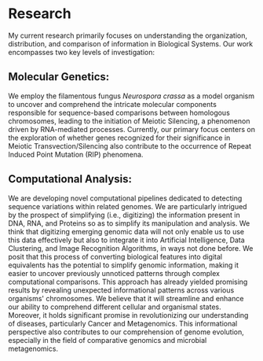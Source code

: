 # **Research**
My current research primarily focuses on understanding the
organization, distribution, and comparison of information in
Biological Systems. Our work encompasses two key levels of
investigation:

## **Molecular Genetics:**
We employ the filamentous fungus _Neurospora crassa_ as a model
organism to uncover and comprehend the intricate molecular components
responsible for sequence-based comparisons between homologous
chromosomes, leading to the initiation of Meiotic Silencing, a
phenomenon driven by RNA-mediated processes. Currently, our primary
focus centers on the exploration of whether genes recognized for their
significance in Meiotic Transvection/Silencing also contribute to the
occurrence of Repeat Induced Point Mutation (RIP) phenomena.

## **Computational Analysis:**
We are developing novel computational pipelines dedicated to detecting
sequence variations within related genomes. We are particularly
intrigued by the prospect of simplifying (i.e., digitizing) the
information present in DNA, RNA, and Proteins so as to simplify its
manipulation and analysis. We think that digitizing emerging genomic
data will not only enable us to use this data effectively but also to
integrate it into Artificial Intelligence, Data Clustering, and Image
Recognition Algorithms, in ways not done before. We posit that this
process of converting biological features into digital equivalents has
the potential to simplify genomic information, making it easier to
uncover previously unnoticed patterns through complex computational
comparisons. This approach has already yielded promising results by
revealing unexpected informational patterns across various organisms'
chromosomes. We believe that it will streamline and enhance our
ability to comprehend different cellular and organismal
states. Moreover, it holds significant promise in revolutionizing our
understanding of diseases, particularly Cancer and Metagenomics. This
informational perspective also contributes to our comprehension of
genome evolution, especially in the field of comparative genomics and
microbial metagenomics.
